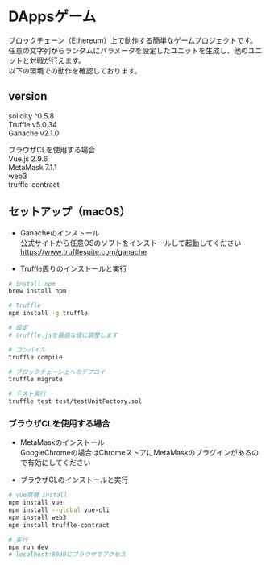 # DAppsゲーム
ブロックチェーン（Ethereum）上で動作する簡単なゲームプロジェクトです。  
任意の文字列からランダムにパラメータを設定したユニットを生成し、他のユニットと対戦が行えます。  
以下の環境での動作を確認しております。

## version
solidity ^0.5.8  
Truffle v5.0.34  
Ganache v2.1.0  
  
ブラウザCLを使用する場合  
Vue.js 2.9.6  
MetaMask 7.1.1  
web3  
truffle-contract

## セットアップ（macOS）
- Ganacheのインストール  
公式サイトから任意OSのソフトをインストールして起動してください
https://www.trufflesuite.com/ganache  
  
- Truffle周りのインストールと実行
``` bash
# install npm
brew install npm

# Truffle
npm install -g truffle

# 設定
# truffle.jsを最適な値に調整します

# コンパイル
truffle compile

# ブロックチェーン上へのデプロイ
truffle migrate

# テスト実行
truffle test test/testUnitFactory.sol
```

### ブラウザCLを使用する場合
- MetaMaskのインストール  
GoogleChromeの場合はChromeストアにMetaMaskのプラグインがあるので有効にしてください  


- ブラウザCLのインストールと実行
``` bash
# vue環境 install
npm install vue
npm install --global vue-cli
npm install web3
npm install truffle-contract

# 実行
npm run dev
# localhost:8080にブラウザでアクセス
```


